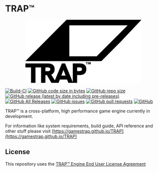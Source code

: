 # TRAP™

<p align="center">
    <picture>
        <source media="(prefers-color-scheme: dark)" srcset="Branding/TRAPWhiteLogoMedia2048x2048.png">
        <img alt="TRAP™ logo" src="Branding/TRAPBlackLogoMedia2048x2048.png" width="375" height="204">
    </picture>
</p>

[![Build-CI](https://github.com/GamesTrap/TRAP/actions/workflows/build.yml/badge.svg)](https://github.com/GamesTrap/TRAP/actions/workflows/build.yml)
[![GitHub code size in bytes](https://img.shields.io/github/languages/code-size/GamesTrap/TRAP)](https://github.com/GamesTrap/TRAP)
[![GitHub repo size](https://img.shields.io/github/repo-size/GamesTrap/TRAP)](https://github.com/GamesTrap/TRAP)
[![GitHub release (latest by date including pre-releases)](https://img.shields.io/github/v/release/GamesTrap/TRAP?include_prereleases)](https://github.com/GamesTrap/TRAP/releases)
[![GitHub All Releases](https://img.shields.io/github/downloads/GamesTrap/TRAP/total)](https://github.com/GamesTrap/TRAP/releases)
[![GitHub issues](https://img.shields.io/github/issues/GamesTrap/TRAP)](https://github.com/GamesTrap/TRAP/issues?q=is%3Aopen+is%3Aissue)
[![GitHub pull requests](https://img.shields.io/github/issues-pr/GamesTrap/TRAP)](https://github.com/GamesTrap/TRAP/pulls?q=is%3Aopen+is%3Apr)
[![GitHub](https://img.shields.io/badge/license-TRAP%E2%84%A2%20Engine%20EULA-lightgrey)](https://gamestrap.github.io/TRAP/pages/eula.html)

TRAP™ is a cross-platform, high performance game engine currently in development.  

For information like system requirements, build guide, API reference and other stuff please visit [https://gamestrap.github.io/TRAP](https://gamestrap.github.io/TRAP)

## License

This repository uses the [TRAP™ Engine End User License Agreement](https://gamestrap.github.io/TRAP/pages/eula.html)
